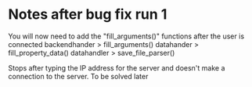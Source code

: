 # Notes after bug fix run 1

You will now need to add the "fill_arguments()" functions after the user is connected
  backendhander > fill_arguments()
  datahander > fill_property_data()
  datahandler > save_file_parser()

Stops after typing the IP address for the server and doesn't make a connection to the server.
To be solved later